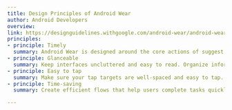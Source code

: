 ```yaml
---
title: Design Principles of Android Wear
author: Android Developers
overview:
link: https://designguidelines.withgoogle.com/android-wear/android-wear/creative-vision.html#creative-vision-easy-to-tap
principles:
- principle: Timely
  summary: Android Wear is designed around the core actions of suggest and demand. Wearables provide the right information at the right time, allowing users to be more connected to both the online and real worlds.
- principle: Glanceable
  summary: Keep interfaces uncluttered and easy to read. Organize information using a clear information hierarchy.
- principle: Easy to tap
  summary: Make sure your tap targets are well-spaced and easy to tap. Avoid relying on a large amount of user input to use the app.
- principle: Time-saving
  summary: Create efficient flows that help users complete tasks quickly. Avoid creating complex experiences that rely on multiple steps to get a task done.

---
```

